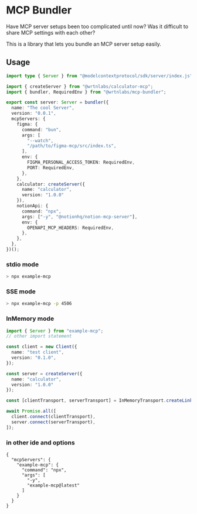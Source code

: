 # MCP Bundler

Have MCP server setups been too complicated until now?
Was it difficult to share MCP settings with each other?

This is a library that lets you bundle an MCP server setup easily.

## Usage

```typescript
import type { Server } from "@modelcontextprotocol/sdk/server/index.js";

import { createServer } from "@wrtnlabs/calculator-mcp";
import { bundler, RequiredEnv } from "@wrtnlabs/mcp-bundler";

export const server: Server = bundler({
  name: "The cool Server",
  version: "0.0.1",
  mcpServers: {
    figma: {
      command: "bun",
      args: [
        "--watch",
        "/path/to/figma-mcp/src/index.ts",
      ],
      env: {
        FIGMA_PERSONAL_ACCESS_TOKEN: RequiredEnv,
        PORT: RequiredEnv,
      },
    },
    calculator: createServer({
      name: "calculator",
      version: "1.0.0"
    }),
    notionApi: {
      command: "npx",
      args: ["-y", "@notionhq/notion-mcp-server"],
      env: {
        OPENAPI_MCP_HEADERS: RequiredEnv,
      },
    },
  },
})();
```

### stdio mode

```sh
> npx example-mcp
```

### SSE mode

```sh
> npx example-mcp -p 4506
```

### InMemory mode

```typescript
import { Server } from "example-mcp";
// other import statement

const client = new Client({
  name: "test client",
  version: "0.1.0",
});

const server = createServer({
  name: "calculator",
  version: "1.0.0"
});

const [clientTransport, serverTransport] = InMemoryTransport.createLinkedPair();

await Promise.all([
  client.connect(clientTransport),
  server.connect(serverTransport),
]);
```

### in other ide and options

```
{
  "mcpServers": {
    "example-mcp": {
      "command": "npx",
      "args": [
        "-y",
        "example-mcp@latest"
      ]
    }
  }
}
```
